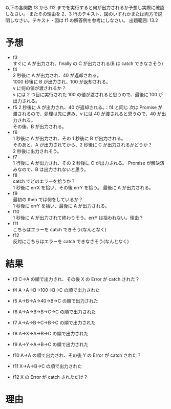 以下の各関数 f3 から f12 までを実行すると何が出力されるか予想し実際に確認しなさい。
またその理由を 2、3 行のテキスト、図のいずれかまたは両方で説明しなさい。テキスト・図は f1 の解答例を参考にしなさい。
出題範囲: 13.2

# 予想

- f3  
  すぐに A が出力され、finally の C が出力される(B は catch できなさそう)
- f4  
  2 秒後に A が出力され、40 が返却される。  
  1000 秒後に B が出力され、100 が返却される。  
  v に何の値が渡されるか？  
  v には 2 つ目に実行された 100 の値が渡されると思うので、最後に 100 が出力される。
- f5
  2 秒後に A が出力され、40 が返却される。：f4 と同じ
  次は Promise が渡されるので、処理は先に進み、v には 40 が渡されると思うので、40 が出力される。  
  その後、B が出力される。
- f6  
  1 秒後に A が出力され、その 1 秒後に B が出力される。  
  そのあと、A が出力されてから、2 秒後に C が出力されるかどうか？  
  2 秒後に出力されそう。
- f7  
  1 行後に A が出力され、その 2 秒後に C が出力される。
  Promise が解決済みなので、B は出力されないと思う。
- f8  
  catch でどのエラーを拾うか？  
  1 秒後に errX を拾い、その後 errY を拾う。
  最後に A が出力される。
- f9  
  最初の then では何をしているか？  
  1 秒後に errY を拾い、最後に A が出力される。
- f10  
  1 秒後に A が出力されて終わりそう。errY は拾われない。理由？
- f11  
  こちらはエラーを catch できそう(なんとなく)
- f12  
  反対にこちらはエラーを catch できなさそう(なんとなく)

# 結果

- f3
  C->A の順で出力され、その後 X の Error が catch された？

- f4
  A->A->B->100->B->C の順で出力された

- f5
  A->B->A->40->B->C の順で出力された

- f6
  A->A->B->B->C->C の順で出力された

- f7
  A->A->B->C->B->C の順で出力された

- f8
  A->X->A->B->C の順で出力された

- f9
  A->Y->A->B->C の順で出力された

- f10
  A->A の順で出力され、その後 Y の Error が catch された？

- f11
  X->A->B->C の順で出力された

- f12
  X の Error が catch されただけ？

# 理由
